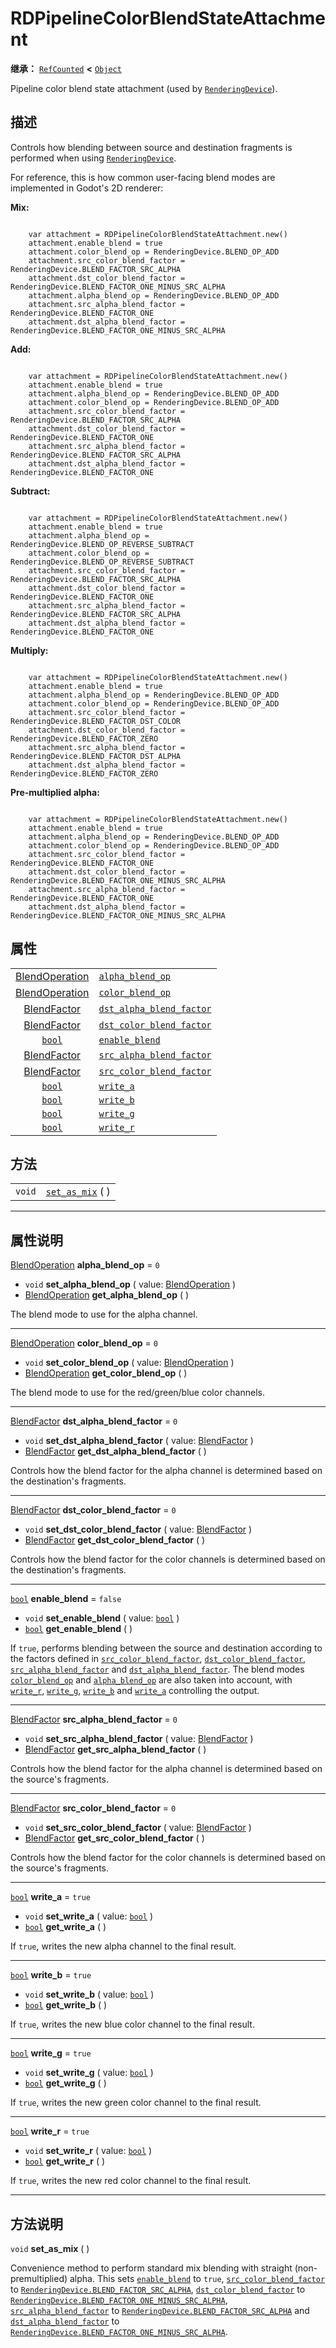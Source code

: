 <!-- ⚠ 请勿编辑本文件 ⚠ -->
<!-- 本文档使用脚本从 WeDot 引擎源码仓库生成。 -->
<!-- 生成脚本：https://github.com/WeDot-Engine/WeDot/tree/4.3/doc/tools/make_md.py； -->
<!-- 原文件：https://github.com/WeDot-Engine/WeDot/tree/4.3/doc/classes/RDPipelineColorBlendStateAttachment.xml。 -->

<div id="_class_rdpipelinecolorblendstateattachment"></div>

# RDPipelineColorBlendStateAttachment

**继承：** [`RefCounted`](class_refcounted.md) **<** [`Object`](class_object.md)

Pipeline color blend state attachment (used by [`RenderingDevice`](class_renderingdevice.md)).

## 描述

Controls how blending between source and destination fragments is performed when using [`RenderingDevice`](class_renderingdevice.md).

For reference, this is how common user-facing blend modes are implemented in Godot's 2D renderer:

 **Mix:** 

```

    var attachment = RDPipelineColorBlendStateAttachment.new()
    attachment.enable_blend = true
    attachment.color_blend_op = RenderingDevice.BLEND_OP_ADD
    attachment.src_color_blend_factor = RenderingDevice.BLEND_FACTOR_SRC_ALPHA
    attachment.dst_color_blend_factor = RenderingDevice.BLEND_FACTOR_ONE_MINUS_SRC_ALPHA
    attachment.alpha_blend_op = RenderingDevice.BLEND_OP_ADD
    attachment.src_alpha_blend_factor = RenderingDevice.BLEND_FACTOR_ONE
    attachment.dst_alpha_blend_factor = RenderingDevice.BLEND_FACTOR_ONE_MINUS_SRC_ALPHA
```

 **Add:** 

```

    var attachment = RDPipelineColorBlendStateAttachment.new()
    attachment.enable_blend = true
    attachment.alpha_blend_op = RenderingDevice.BLEND_OP_ADD
    attachment.color_blend_op = RenderingDevice.BLEND_OP_ADD
    attachment.src_color_blend_factor = RenderingDevice.BLEND_FACTOR_SRC_ALPHA
    attachment.dst_color_blend_factor = RenderingDevice.BLEND_FACTOR_ONE
    attachment.src_alpha_blend_factor = RenderingDevice.BLEND_FACTOR_SRC_ALPHA
    attachment.dst_alpha_blend_factor = RenderingDevice.BLEND_FACTOR_ONE
```

 **Subtract:** 

```

    var attachment = RDPipelineColorBlendStateAttachment.new()
    attachment.enable_blend = true
    attachment.alpha_blend_op = RenderingDevice.BLEND_OP_REVERSE_SUBTRACT
    attachment.color_blend_op = RenderingDevice.BLEND_OP_REVERSE_SUBTRACT
    attachment.src_color_blend_factor = RenderingDevice.BLEND_FACTOR_SRC_ALPHA
    attachment.dst_color_blend_factor = RenderingDevice.BLEND_FACTOR_ONE
    attachment.src_alpha_blend_factor = RenderingDevice.BLEND_FACTOR_SRC_ALPHA
    attachment.dst_alpha_blend_factor = RenderingDevice.BLEND_FACTOR_ONE
```

 **Multiply:** 

```

    var attachment = RDPipelineColorBlendStateAttachment.new()
    attachment.enable_blend = true
    attachment.alpha_blend_op = RenderingDevice.BLEND_OP_ADD
    attachment.color_blend_op = RenderingDevice.BLEND_OP_ADD
    attachment.src_color_blend_factor = RenderingDevice.BLEND_FACTOR_DST_COLOR
    attachment.dst_color_blend_factor = RenderingDevice.BLEND_FACTOR_ZERO
    attachment.src_alpha_blend_factor = RenderingDevice.BLEND_FACTOR_DST_ALPHA
    attachment.dst_alpha_blend_factor = RenderingDevice.BLEND_FACTOR_ZERO
```

 **Pre-multiplied alpha:** 

```

    var attachment = RDPipelineColorBlendStateAttachment.new()
    attachment.enable_blend = true
    attachment.alpha_blend_op = RenderingDevice.BLEND_OP_ADD
    attachment.color_blend_op = RenderingDevice.BLEND_OP_ADD
    attachment.src_color_blend_factor = RenderingDevice.BLEND_FACTOR_ONE
    attachment.dst_color_blend_factor = RenderingDevice.BLEND_FACTOR_ONE_MINUS_SRC_ALPHA
    attachment.src_alpha_blend_factor = RenderingDevice.BLEND_FACTOR_ONE
    attachment.dst_alpha_blend_factor = RenderingDevice.BLEND_FACTOR_ONE_MINUS_SRC_ALPHA
```











## 属性

|||
|:-:|:--|
| [BlendOperation](#enum_renderingdevice_blendoperation) | [`alpha_blend_op`](class_rdpipelinecolorblendstateattachment.md#class_rdpipelinecolorblendstateattachment_property_alpha_blend_op)                 | ``0``     |
| [BlendOperation](#enum_renderingdevice_blendoperation) | [`color_blend_op`](class_rdpipelinecolorblendstateattachment.md#class_rdpipelinecolorblendstateattachment_property_color_blend_op)                 | ``0``     |
| [BlendFactor](#enum_renderingdevice_blendfactor)       | [`dst_alpha_blend_factor`](class_rdpipelinecolorblendstateattachment.md#class_rdpipelinecolorblendstateattachment_property_dst_alpha_blend_factor) | ``0``     |
| [BlendFactor](#enum_renderingdevice_blendfactor)       | [`dst_color_blend_factor`](class_rdpipelinecolorblendstateattachment.md#class_rdpipelinecolorblendstateattachment_property_dst_color_blend_factor) | ``0``     |
| [`bool`](class_bool.md)                                | [`enable_blend`](class_rdpipelinecolorblendstateattachment.md#class_rdpipelinecolorblendstateattachment_property_enable_blend)                     | ``false`` |
| [BlendFactor](#enum_renderingdevice_blendfactor)       | [`src_alpha_blend_factor`](class_rdpipelinecolorblendstateattachment.md#class_rdpipelinecolorblendstateattachment_property_src_alpha_blend_factor) | ``0``     |
| [BlendFactor](#enum_renderingdevice_blendfactor)       | [`src_color_blend_factor`](class_rdpipelinecolorblendstateattachment.md#class_rdpipelinecolorblendstateattachment_property_src_color_blend_factor) | ``0``     |
| [`bool`](class_bool.md)                                | [`write_a`](class_rdpipelinecolorblendstateattachment.md#class_rdpipelinecolorblendstateattachment_property_write_a)                               | ``true``  |
| [`bool`](class_bool.md)                                | [`write_b`](class_rdpipelinecolorblendstateattachment.md#class_rdpipelinecolorblendstateattachment_property_write_b)                               | ``true``  |
| [`bool`](class_bool.md)                                | [`write_g`](class_rdpipelinecolorblendstateattachment.md#class_rdpipelinecolorblendstateattachment_property_write_g)                               | ``true``  |
| [`bool`](class_bool.md)                                | [`write_r`](class_rdpipelinecolorblendstateattachment.md#class_rdpipelinecolorblendstateattachment_property_write_r)                               | ``true``  |

## 方法

|||
|:-:|:--|
| `void` | [`set_as_mix`](class_rdpipelinecolorblendstateattachment.md#class_rdpipelinecolorblendstateattachment_method_set_as_mix) ( ) |

<!-- rst-class:: classref-section-separator -->

---

## 属性说明

<div id="_class_rdpipelinecolorblendstateattachment_property_alpha_blend_op"></div>

[BlendOperation](#enum_renderingdevice_blendoperation) **alpha_blend_op** = ``0`` <div id="class_rdpipelinecolorblendstateattachment_property_alpha_blend_op"></div>

- `void` **set_alpha_blend_op** ( value: [BlendOperation](#enum_renderingdevice_blendoperation) )
- [BlendOperation](#enum_renderingdevice_blendoperation) **get_alpha_blend_op** ( )

The blend mode to use for the alpha channel.

<!-- rst-class:: classref-item-separator -->

---

<div id="_class_rdpipelinecolorblendstateattachment_property_color_blend_op"></div>

[BlendOperation](#enum_renderingdevice_blendoperation) **color_blend_op** = ``0`` <div id="class_rdpipelinecolorblendstateattachment_property_color_blend_op"></div>

- `void` **set_color_blend_op** ( value: [BlendOperation](#enum_renderingdevice_blendoperation) )
- [BlendOperation](#enum_renderingdevice_blendoperation) **get_color_blend_op** ( )

The blend mode to use for the red/green/blue color channels.

<!-- rst-class:: classref-item-separator -->

---

<div id="_class_rdpipelinecolorblendstateattachment_property_dst_alpha_blend_factor"></div>

[BlendFactor](#enum_renderingdevice_blendfactor) **dst_alpha_blend_factor** = ``0`` <div id="class_rdpipelinecolorblendstateattachment_property_dst_alpha_blend_factor"></div>

- `void` **set_dst_alpha_blend_factor** ( value: [BlendFactor](#enum_renderingdevice_blendfactor) )
- [BlendFactor](#enum_renderingdevice_blendfactor) **get_dst_alpha_blend_factor** ( )

Controls how the blend factor for the alpha channel is determined based on the destination's fragments.

<!-- rst-class:: classref-item-separator -->

---

<div id="_class_rdpipelinecolorblendstateattachment_property_dst_color_blend_factor"></div>

[BlendFactor](#enum_renderingdevice_blendfactor) **dst_color_blend_factor** = ``0`` <div id="class_rdpipelinecolorblendstateattachment_property_dst_color_blend_factor"></div>

- `void` **set_dst_color_blend_factor** ( value: [BlendFactor](#enum_renderingdevice_blendfactor) )
- [BlendFactor](#enum_renderingdevice_blendfactor) **get_dst_color_blend_factor** ( )

Controls how the blend factor for the color channels is determined based on the destination's fragments.

<!-- rst-class:: classref-item-separator -->

---

<div id="_class_rdpipelinecolorblendstateattachment_property_enable_blend"></div>

[`bool`](class_bool.md) **enable_blend** = ``false`` <div id="class_rdpipelinecolorblendstateattachment_property_enable_blend"></div>

- `void` **set_enable_blend** ( value: [`bool`](class_bool.md) )
- [`bool`](class_bool.md) **get_enable_blend** ( )

If `true`, performs blending between the source and destination according to the factors defined in [`src_color_blend_factor`](class_rdpipelinecolorblendstateattachment.md#class_rdpipelinecolorblendstateattachment_property_src_color_blend_factor), [`dst_color_blend_factor`](class_rdpipelinecolorblendstateattachment.md#class_rdpipelinecolorblendstateattachment_property_dst_color_blend_factor), [`src_alpha_blend_factor`](class_rdpipelinecolorblendstateattachment.md#class_rdpipelinecolorblendstateattachment_property_src_alpha_blend_factor) and [`dst_alpha_blend_factor`](class_rdpipelinecolorblendstateattachment.md#class_rdpipelinecolorblendstateattachment_property_dst_alpha_blend_factor). The blend modes [`color_blend_op`](class_rdpipelinecolorblendstateattachment.md#class_rdpipelinecolorblendstateattachment_property_color_blend_op) and [`alpha_blend_op`](class_rdpipelinecolorblendstateattachment.md#class_rdpipelinecolorblendstateattachment_property_alpha_blend_op) are also taken into account, with [`write_r`](class_rdpipelinecolorblendstateattachment.md#class_rdpipelinecolorblendstateattachment_property_write_r), [`write_g`](class_rdpipelinecolorblendstateattachment.md#class_rdpipelinecolorblendstateattachment_property_write_g), [`write_b`](class_rdpipelinecolorblendstateattachment.md#class_rdpipelinecolorblendstateattachment_property_write_b) and [`write_a`](class_rdpipelinecolorblendstateattachment.md#class_rdpipelinecolorblendstateattachment_property_write_a) controlling the output.

<!-- rst-class:: classref-item-separator -->

---

<div id="_class_rdpipelinecolorblendstateattachment_property_src_alpha_blend_factor"></div>

[BlendFactor](#enum_renderingdevice_blendfactor) **src_alpha_blend_factor** = ``0`` <div id="class_rdpipelinecolorblendstateattachment_property_src_alpha_blend_factor"></div>

- `void` **set_src_alpha_blend_factor** ( value: [BlendFactor](#enum_renderingdevice_blendfactor) )
- [BlendFactor](#enum_renderingdevice_blendfactor) **get_src_alpha_blend_factor** ( )

Controls how the blend factor for the alpha channel is determined based on the source's fragments.

<!-- rst-class:: classref-item-separator -->

---

<div id="_class_rdpipelinecolorblendstateattachment_property_src_color_blend_factor"></div>

[BlendFactor](#enum_renderingdevice_blendfactor) **src_color_blend_factor** = ``0`` <div id="class_rdpipelinecolorblendstateattachment_property_src_color_blend_factor"></div>

- `void` **set_src_color_blend_factor** ( value: [BlendFactor](#enum_renderingdevice_blendfactor) )
- [BlendFactor](#enum_renderingdevice_blendfactor) **get_src_color_blend_factor** ( )

Controls how the blend factor for the color channels is determined based on the source's fragments.

<!-- rst-class:: classref-item-separator -->

---

<div id="_class_rdpipelinecolorblendstateattachment_property_write_a"></div>

[`bool`](class_bool.md) **write_a** = ``true`` <div id="class_rdpipelinecolorblendstateattachment_property_write_a"></div>

- `void` **set_write_a** ( value: [`bool`](class_bool.md) )
- [`bool`](class_bool.md) **get_write_a** ( )

If `true`, writes the new alpha channel to the final result.

<!-- rst-class:: classref-item-separator -->

---

<div id="_class_rdpipelinecolorblendstateattachment_property_write_b"></div>

[`bool`](class_bool.md) **write_b** = ``true`` <div id="class_rdpipelinecolorblendstateattachment_property_write_b"></div>

- `void` **set_write_b** ( value: [`bool`](class_bool.md) )
- [`bool`](class_bool.md) **get_write_b** ( )

If `true`, writes the new blue color channel to the final result.

<!-- rst-class:: classref-item-separator -->

---

<div id="_class_rdpipelinecolorblendstateattachment_property_write_g"></div>

[`bool`](class_bool.md) **write_g** = ``true`` <div id="class_rdpipelinecolorblendstateattachment_property_write_g"></div>

- `void` **set_write_g** ( value: [`bool`](class_bool.md) )
- [`bool`](class_bool.md) **get_write_g** ( )

If `true`, writes the new green color channel to the final result.

<!-- rst-class:: classref-item-separator -->

---

<div id="_class_rdpipelinecolorblendstateattachment_property_write_r"></div>

[`bool`](class_bool.md) **write_r** = ``true`` <div id="class_rdpipelinecolorblendstateattachment_property_write_r"></div>

- `void` **set_write_r** ( value: [`bool`](class_bool.md) )
- [`bool`](class_bool.md) **get_write_r** ( )

If `true`, writes the new red color channel to the final result.

<!-- rst-class:: classref-section-separator -->

---

## 方法说明

<div id="_class_rdpipelinecolorblendstateattachment_method_set_as_mix"></div>

`void` **set_as_mix** ( )<div id="class_rdpipelinecolorblendstateattachment_method_set_as_mix"></div>

Convenience method to perform standard mix blending with straight (non-premultiplied) alpha. This sets [`enable_blend`](class_rdpipelinecolorblendstateattachment.md#class_rdpipelinecolorblendstateattachment_property_enable_blend) to `true`, [`src_color_blend_factor`](class_rdpipelinecolorblendstateattachment.md#class_rdpipelinecolorblendstateattachment_property_src_color_blend_factor) to [`RenderingDevice.BLEND_FACTOR_SRC_ALPHA`](class_renderingdevice.md#class_renderingdevice_constant_blend_factor_src_alpha), [`dst_color_blend_factor`](class_rdpipelinecolorblendstateattachment.md#class_rdpipelinecolorblendstateattachment_property_dst_color_blend_factor) to [`RenderingDevice.BLEND_FACTOR_ONE_MINUS_SRC_ALPHA`](class_renderingdevice.md#class_renderingdevice_constant_blend_factor_one_minus_src_alpha), [`src_alpha_blend_factor`](class_rdpipelinecolorblendstateattachment.md#class_rdpipelinecolorblendstateattachment_property_src_alpha_blend_factor) to [`RenderingDevice.BLEND_FACTOR_SRC_ALPHA`](class_renderingdevice.md#class_renderingdevice_constant_blend_factor_src_alpha) and [`dst_alpha_blend_factor`](class_rdpipelinecolorblendstateattachment.md#class_rdpipelinecolorblendstateattachment_property_dst_alpha_blend_factor) to [`RenderingDevice.BLEND_FACTOR_ONE_MINUS_SRC_ALPHA`](class_renderingdevice.md#class_renderingdevice_constant_blend_factor_one_minus_src_alpha).

[^virtual]: 本方法通常需要用户覆盖才能生效。
[^const]: 本方法无副作用，不会修改该实例的任何成员变量。
[^vararg]: 本方法除了能接受在此处描述的参数外，还能够继续接受任意数量的参数。
[^constructor]: 本方法用于构造某个类型。
[^static]: 调用本方法无需实例，可直接使用类名进行调用。
[^operator]: 本方法描述的是使用本类型作为左操作数的有效运算符。
[^bitfield]: 这个值是由下列位标志构成位掩码的整数。
[^void]: 无返回值。
